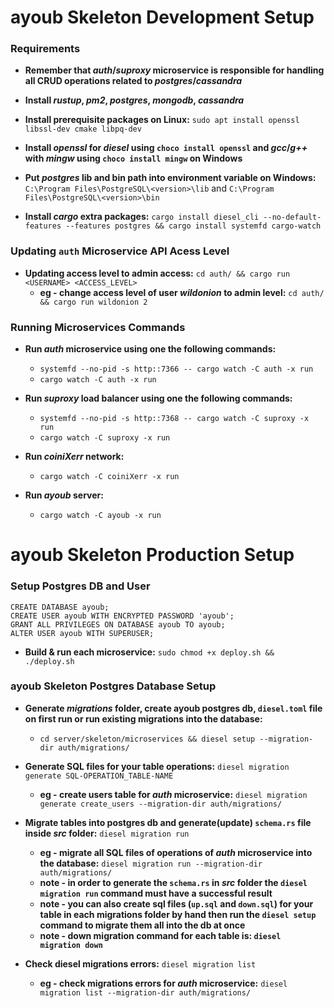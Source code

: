 # ayoub Skeleton Development Setup

### Requirements

* **Remember that _auth_/_suproxy_ microservice is responsible for handling all CRUD operations related to _postgres_/_cassandra_**

* **Install _rustup_, _pm2_, _postgres_, _mongodb_, _cassandra_**

* **Install prerequisite packages on Linux:** ```sudo apt install openssl libssl-dev cmake libpq-dev```

* **Install _openssl_ for _diesel_ using ```choco install openssl``` and _gcc_/_g++_ with _mingw_ using ```choco install mingw``` on Windows** 

* **Put _postgres_ lib and bin path into environment variable on Windows:** ```C:\Program Files\PostgreSQL\<version>\lib``` and ```C:\Program Files\PostgreSQL\<version>\bin```

* **Install _cargo_ extra packages:** ```cargo install diesel_cli --no-default-features --features postgres && cargo install systemfd cargo-watch```  

### Updating `auth` Microservice API Acess Level

* **Updating access level to admin access:** ```cd auth/ && cargo run <USERNAME> <ACCESS_LEVEL>```
    * **eg - change access level of user _wildonion_ to admin level:** ```cd auth/ && cargo run wildonion 2```

### Running Microservices Commands

* **Run _auth_ microservice using one the following commands:** 
    * ```systemfd --no-pid -s http::7366 -- cargo watch -C auth -x run```
    * ```cargo watch -C auth -x run```

* **Run _suproxy_ load balancer using one the following commands:**
    * ```systemfd --no-pid -s http::7368 -- cargo watch -C suproxy -x run```
    * ```cargo watch -C suproxy -x run```

* **Run _coiniXerr_ network:**
    * ```cargo watch -C coiniXerr -x run```

* **Run _ayoub_ server:**
    * ```cargo watch -C ayoub -x run```

# ayoub Skeleton Production Setup

### Setup Postgres DB and User

```
CREATE DATABASE ayoub;
CREATE USER ayoub WITH ENCRYPTED PASSWORD 'ayoub';
GRANT ALL PRIVILEGES ON DATABASE ayoub TO ayoub;
ALTER USER ayoub WITH SUPERUSER;
```

* **Build & run each microservice:** ```sudo chmod +x deploy.sh && ./deploy.sh```

### ayoub Skeleton Postgres Database Setup

* **Generate _migrations_ folder, create ayoub postgres db, `diesel.toml` file on first run or run existing migrations into the database:** 

    * ```cd server/skeleton/microservices && diesel setup --migration-dir auth/migrations/```

* **Generate SQL files for your table operations:** ```diesel migration generate SQL-OPERATION_TABLE-NAME```

    * **eg - create users table for _auth_ microservice:** ```diesel migration generate create_users --migration-dir auth/migrations/```

* **Migrate tables into postgres db and generate(update) `schema.rs` file inside _src_ folder:** ```diesel migration run```

    * **eg - migrate all SQL files of operations of _auth_ microservice into the database:** ```diesel migration run --migration-dir auth/migrations/```
    * **note - in order to generate the `schema.rs` in _src_ folder the ```diesel migration run``` command must have a successful result**
    * **note - you can also create sql files (`up.sql` and `down.sql`) for your table in each migrations folder by hand then run the ```diesel setup``` command to migrate them all into the db at once**
    * **note - down migration command for each table is: ```diesel migration down```**

* **Check diesel migrations errors:** ```diesel migration list```

    * **eg - check migrations errors for _auth_ microservice:** ```diesel migration list --migration-dir auth/migrations/```
